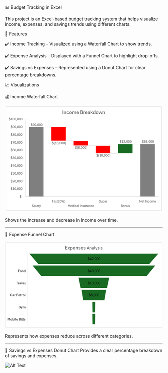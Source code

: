 📊 Budget Tracking in Excel

This project is an Excel-based budget tracking system that helps visualize income, expenses, and savings trends using different charts.

📌 Features

✔️ Income Tracking – Visualized using a Waterfall Chart to show trends.

✔️ Expense Analysis – Displayed with a Funnel Chart to highlight drop-offs.

✔️ Savings vs Expenses – Represented using a Donut Chart for clear percentage breakdowns.



📈 Visualizations

💰 Income Waterfall Chart

![Alt Text](https://github.com/Dahalpro/Excel-File-/blob/main/Income%20Tracking.PNG?raw=true)


Shows the increase and decrease in income over time.

------------------------------------------------------------------------------------------------------------------------------------------------------------------------------------------------------------------------------------------------------------------------------------


💸 Expense Funnel Chart

![Alt Text](https://github.com/Dahalpro/Excel-File-/blob/main/expenses%20chart.PNG?raw=true)

Represents how expenses reduce across different categories.

------------------------------------------------------------------------------------------------------------------------------------------------------------------------------------------------------------------------------------------------------------------------------------

🏦 Savings vs Expenses Donut Chart
Provides a clear percentage breakdown of savings and expenses.

![Alt Text](image_path)



